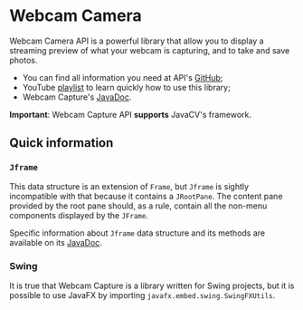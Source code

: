 # Webcam Camera

Webcam Camera API is a powerful library that allow you to display a streaming
preview of what your webcam is capturing, and to take and save photos.

* You can find all information you need at API's [GitHub](https://github.com/sarxos/webcam-capture);
* YouTube [playlist](https://www.youtube.com/playlist?list=PLhs1urmduZ28_IFafEsXNq3fjdqXLfpuL) to learn quickly how to use this library; 
* Webcam Capture's [JavaDoc](https://javadoc.io/doc/com.github.sarxos/webcam-capture/latest/index.html).

**Important**: Webcam Capture API **supports** JavaCV's framework.

## Quick information

### `Jframe`

This data structure is an extension of `Frame`, but `Jframe` is sightly incompatible with that because it contains a 
`JRootPane`. The content pane provided by the root pane should, as a rule, contain all the non-menu components displayed by the `JFrame`.

Specific information about `Jframe` data structure and its methods are available on its [JavaDoc](https://docs.oracle.com/javase/8/docs/api/javax/swing/JFrame.html).

### Swing

It is true that Webcam Capture is a library written for Swing projects,
but it is possible to use JavaFX by importing `javafx.embed.swing.SwingFXUtils`.
